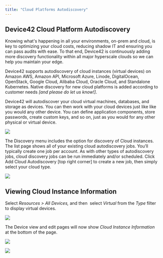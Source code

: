 ```yaml
---
title: "Cloud Platforms Autodiscovery"
---
```


## Device42 Cloud Platform Autodiscovery

Knowing what's happening in all your environments, on-prem and cloud, is key to optimizing your cloud costs, reducing shadow IT and ensuring you can pass audits with ease. To that end, Device42 is continuously adding more discovery functionality within all major hyperscale clouds so we can help you maintain your edge.

Device42 supports autodiscovery of cloud instances (virtual devices) on Amazon AWS, Amazon API, Microsoft Azure, Linode, DigitalOcean, OpenStack, Google Cloud, Alibaba Cloud, Oracle Cloud, and Standalone Kubernetes. Native discovery for new cloud platforms is added according to customer needs _\[and please do let us know!\]_.

Device42 will autodiscover your cloud virtual machines, databases, and storage as devices. You can then work with your cloud devices just like like you would any other device. You can define application components, store passwords, create custom keys, and so on, just as you would for any other physical or virtual device.

![](/assets/images/Image_1_cloud-ad-menu.png)

The Discovery menu includes the option for discovery of Cloud instances. The list page shows all of your existing cloud autodiscovery jobs. You’ll typically create one job per account. As with other types of autodiscovery jobs, cloud discovery jobs can be run immediately and/or scheduled. Click Add Cloud Autodiscovery \[top right corner\] to create a new job, then simply select your cloud type.

![](/assets/images/Image_2_cloud-ad-cloud-type-menu.png)

## Viewing Cloud Instance Information

Select _Resources > All Devices,_ and then  select _Virtual_ from the _Type_ filter to display virtual devices.

![](/assets/images/placeholder.png)

The Device view and edit pages will now show _Cloud Instance Information_ at the bottom of the page.

![](/assets/images/placeholder.png)

![](/assets/images/placeholder.png)
